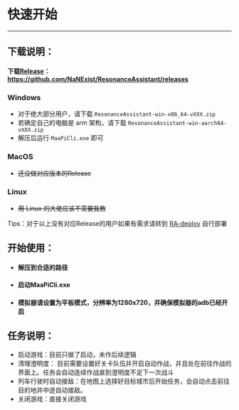 # 快速开始

***

## 下载说明：

####  下载[Release](https://github.com/NaNExist/ResonanceAssistant/releases)： https://github.com/NaNExist/ResonanceAssistant/releases

### Windows

- 对于绝大部分用户，请下载 `ResonanceAssistant-win-x86_64-vXXX.zip`
- 若确定自己的电脑是 arm 架构，请下载 `ResonanceAssistant-win-aarch64-vXXX.zip`
- 解压后运行 `MaaPiCli.exe` 即可

### MacOS

- ~~还没做对应版本的Release~~

### Linux

- ~~用 Linux 的大佬应该不需要我教~~

Tips：对于以上没有对应Release的用户如果有需求请转到 [RA-deploy](https://github.com/NaNExist/RA-deploy) 自行部署

## 开始使用：

- ####  解压到合适的路径
- ####  启动MaaPiCli.exe
- #### 模拟器请设置为平板模式，分辨率为1280x720，并确保模拟器的adb已经开启

## 任务说明：

- 启动游戏：目前只做了启动，未作后续逻辑
- 清理澄明度： 目前需要设置好关卡队伍并开启自动作战，并且处在前往作战的界面上。任务会自动连续作战直到澄明度不足下一次战斗
- 列车行驶时自动接敌：在地图上选择好目标城市后开始任务，会自动点击前往目的地并中途自动接敌。
- 关闭游戏：直接关闭游戏
